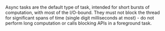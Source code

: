 Async tasks are the default type of task, intended for short bursts of computation, with
most of the I/O-bound. They must not block the thread for significant spans of time (single digit
milliseconds at most) - do not perform long computation or calls blocking APIs in
a foreground task.